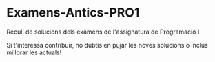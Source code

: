 # Examens-Antics-PRO1
Recull de solucions dels exàmens de l'assignatura de Programació I

Si t'interessa contribuïr, no dubtis en pujar les noves solucions o inclús millorar les actuals!
